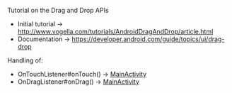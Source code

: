 Tutorial on the Drag and Drop APIs

 * Initial tutorial -> http://www.vogella.com/tutorials/AndroidDragAndDrop/article.html
 * Documentation -> https://developer.android.com/guide/topics/ui/drag-drop

Handling of:
- OnTouchListener#onTouch() -> [MainActivity](/13_DragAndDrop/app/src/main/java/com/justfabcodes/draganddrop/MainActivity.kt)
- OnDragListener#onDrag() -> [MainActivity](/13_DragAndDrop/app/src/main/java/com/justfabcodes/draganddrop/MainActivity.kt)
